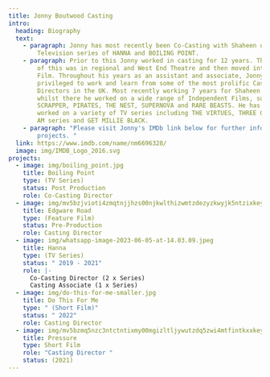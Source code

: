 ```yaml
---
title: Jonny Boutwood Casting
intro:
  heading: Biography
  text:
    - paragraph: Jonny has most recently been Co-Casting with Shaheen on the
        Television series of HANNA and BOILING POINT.
    - paragraph: Prior to this Jonny worked in casting for 12 years. The first 3 years
        of this was in regional and West End Theatre and then moved into TV and
        Film. Throughout his years as an assistant and associate, Jonny has been
        privileged to work and learn from some of the most prolific Casting
        Directors in the UK. Most recently working 7 years for Shaheen Baig and
        whilst there he worked on a wide range of Independent Films, such as;
        SCRAPPER, PIRATES, THE NEST, SUPERNOVA and RARE BEASTS. He has also
        worked on a variety of TV series including THE VIRTUES, THREE GIRLS, I
        AM series and GET MILLIE BLACK.
    - paragraph: "Please visit Jonny's IMDb link below for further information on
        projects. "
  link: https://www.imdb.com/name/nm6696328/
  image: img/IMDB_Logo_2016.svg
projects:
  - image: img/boiling_point.jpg
    title: Boiling Point
    type: (TV Series)
    status: Post Production
    role: Co-Casting Director
  - image: img/mv5bzjvioti4zmqtnjjhzs00njkwlthizwmtzdezyzkwyjk5ntzixkeyxkfqcgdeqxvyndizotm4nzi-._v1_.jpg
    title: Edgware Road
    type: (Feature Film)
    status: Pre-Production
    role: Casting Director
  - image: img/whatsapp-image-2023-06-05-at-14.03.09.jpeg
    title: Hanna
    type: (TV Series)
    status: " 2019 - 2021"
    role: |-
      Co-Casting Director (2 x Series)
      Casting Associate (1 x Series)
  - image: img/do-this-for-me-smaller.jpg
    title: Do This For Me
    type: " (Short Film)"
    status: " 2022"
    role: Casting Director
  - image: img/mv5bzmq5nzc3ntctntixmy00mgizltljywutzdq5zwi4mtfintkxxkeyxkfqcgdeqxvyodgxotu0ndg-._v1_.jpg
    title: Pressure
    type: Short Film
    role: "Casting Director "
    status: (2021)
---
```

